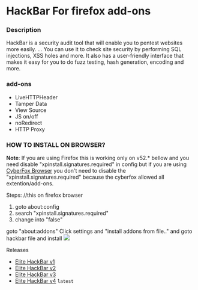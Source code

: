 # HackBar For firefox add-ons


### Description

HackBar is a security audit tool that will enable you to pentest websites more easily. ... You can use it to check site security by performing SQL injections, XSS holes and more. It also has a user-friendly interface that makes it easy for you to do fuzz testing, hash generation, encoding and more.

### add-ons
 - LiveHTTPHeader 
 - Tamper Data
 - View Source
 - JS on/off
 - noRedirect
 - HTTP Proxy 

### HOW TO INSTALL ON BROWSER?

<b>Note</b>: If you are using Firefox this is working only on v52.* bellow and you need disable "xpinstall.signatures.required" in config but if you are using [CyberFox Browser](https://sourceforge.net/projects/cyberfox/) you don't need to disable the "xpinstall.signatures.required" because the cyberfox allowed all extention/add-ons.
 
Steps: //this on firefox browser
1. goto about:config
2. search "xpinstall.signatures.required"
3. change into "false"

goto "about:addons" 
Click settings and "install addons from file.." and goto hackbar file and install 
![](https://github.com/PhHitachi/Hackbar/blob/master/img/install-from-files.png)

Releases

- [Elite HackBar v1](https://www.mediafire.com/file/a3il7wv77ck5gu9/Elite-Hackbar_v1.xpi/file)
- [Elite HackBar v2](https://www.mediafire.com/file/w1162vl7hd0147i/Elite_Hackbar-Pro-v2.xpi/file)
- [Elite HackBar v3](https://www.mediafire.com/file/pji4ary5qo6prnv/Elite_Hackbar-Pro-v3.xpi/file)
- [Elite HackBar v4](https://www.mediafire.com/file/uhn4szb9o5luuuv/Elite_Hackbar-Pro-v4.xpi/file) `latest`
